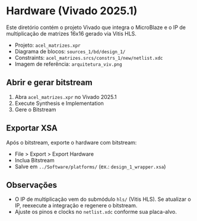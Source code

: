 # Hardware (Vivado 2025.1)

Este diretório contém o projeto Vivado que integra o MicroBlaze e o IP de multiplicação de matrizes 16x16 gerado via Vitis HLS.

- Projeto: `acel_matrizes.xpr`
- Diagrama de blocos: `sources_1/bd/design_1/`
- Constraints: `acel_matrizes.srcs/constrs_1/new/netlist.xdc`
- Imagem de referência: `arquitetura_viv.png`

## Abrir e gerar bitstream

1. Abra `acel_matrizes.xpr` no Vivado 2025.1
2. Execute Synthesis e Implementation
3. Gere o Bitstream

## Exportar XSA

Após o bitstream, exporte o hardware com bitstream:

- File > Export > Export Hardware
- Inclua Bitstream
- Salve em `../Software/platforms/` (ex.: `design_1_wrapper.xsa`)

## Observações

- O IP de multiplicação vem do submódulo `hls/` (Vitis HLS). Se atualizar o IP, reexecute a integração e regenere o bitstream.
- Ajuste os pinos e clocks no `netlist.xdc` conforme sua placa-alvo.
